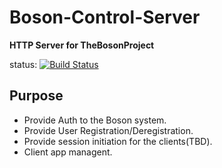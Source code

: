 # Boson-Control-Server

__HTTP Server for TheBosonProject__ 

status: [![Build Status](https://travis-ci.org/TheBosonProject/Boson-Control-Server.svg?branch=master)](https://travis-ci.org/TheBosonProject/Boson-Control-Server)

## __Purpose__
  * Provide Auth to the Boson system.
  * Provide User Registration/Deregistration. 
  * Provide session initiation for the clients(TBD).
  * Client app managent.

